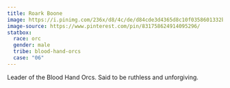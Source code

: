 ```yaml
---
title: Roark Boone
image: https://i.pinimg.com/236x/d8/4c/de/d84cde3d4365d8c10f0358601332b02e.jpg
image-source: https://www.pinterest.com/pin/831758624914095296/
statbox:
  race: orc
  gender: male
  tribe: blood-hand-orcs
  case: "06"
---
```


Leader of the Blood Hand Orcs. Said to be ruthless and unforgiving.

